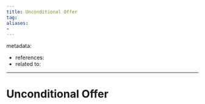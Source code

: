 ```yaml
---
title: Unconditional Offer
tag:
aliases:
- 
---
```


metadata:
- references:
- related to:

---

# Unconditional Offer